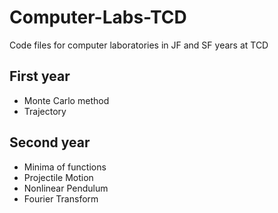 # Computer-Labs-TCD
 Code files for computer laboratories in JF and SF years at TCD


## First year

* Monte Carlo method
* Trajectory

## Second year

* Minima of functions
* Projectile Motion
* Nonlinear Pendulum
* Fourier Transform
